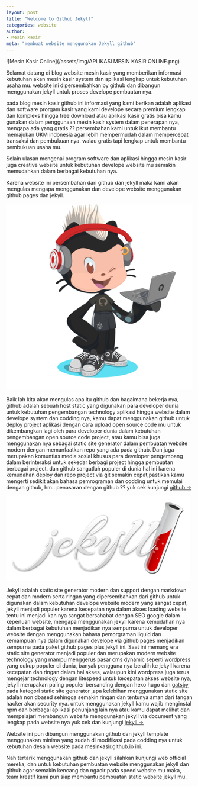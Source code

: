 ```yaml
---
layout: post
title: "Welcome to Github Jekyll"
categories: website
author:
- Mesin kasir
meta: "membuat website menggunakan Jekyll github"
---
```

  ![Mesin Kasir Online](/assets/img/APLIKASI MESIN KASIR ONLINE.png)

Selamat datang di blog website mesin kasir yang memberikan informasi kebutuhan akan mesin kasir system dan aplikasi lengkap untuk kebutuhan usaha mu. website ini dipersembahkan by github dan dibangun menggunakan jekyll untuk proses develope pembuatan nya.

pada blog mesin kasir github ini informasi yang kami berikan adalah aplikasi dan software prorgam kasir yang kami develope secara premium lengkap dan kompleks hingga free download atau aplikasi kasir gratis bisa kamu gunakan dalam penggunaan mesin kasir system dalam penerapan nya, mengapa ada yang gratis ??  persembahan kami untuk ikut membantu memajukan UKM indonesia agar lebih mempermudah dalam mempercepat transaksi dan pembukuan nya. walau gratis tapi lengkap untuk membantu pembukuan usaha mu.

Selain ulasan mengenai program software dan aplikasi hingga mesin kasir juga creative website untuk kebutuhan develope website mu semakin memudahkan dalam berbagai kebutuhan nya.

Karena website ini persembahan dari github dan jekyll maka kami akan mengulas mengapa menggunakan dan develope website menggunakan github pages dan jekyll.

 ![Mesin Kasir github pages](/assets/img/kasirgithub.png)

Baik lah kita akan mengulas apa itu github dan bagaimana bekerja nya, github adalah sebuah host static yang digunakan para developer dunia untuk kebutuhan pengembangan technology aplikasi hingga website dalam develope system dan codding nya, kamu dapat menggunakan github untuk deploy project aplikasi dengan cara upload open source code mu untuk dikembangkan lagi oleh para developer dunia dalam kebutuhan pengembangan open source code project, atau kamu bisa juga menggunakan nya sebagai static site generator dalam pembuatan website modern dengan memanfaatkan repo yang ada pada github. Dan juga merupakan komuntias media sosial khusus para developer pengembang dalam berinteraksi untuk sekedar berbagi project hingga pembuatan berbagai project. dan github sangatlah populer di dunia hal ini karena kemudahan deploy dan repo project via git semakin cepat,pastikan kamu mengerti sedikit akan bahasa pemrograman dan codding untuk memulai dengan github, hm.. penasaran dengan github ?? yuk cek kunjungi [github →](https://github.com/)

 ![Pembuatan website modern dengan jekyll](/assets/img/jekyll.png)

Jekyll adalah static site generator modern dan support dengan markdown cepat dan modern serta ringan yang dipersembahkan dari github untuk digunakan dalam kebutuhan develope website modern yang sangat cepat, jekyll menjadi populer karena kecepatan nya dalam akses loading website tentu ini menjadi kan nya sangat bersahabat dengan SEO google dalam keperluan website, mengapa menggunakan jekyll karena kemudahan nya dalam berbagai kebutuhan menjadikan nya sempurna untuk developer website dengan menggunakan bahasa pemorgraman liquid dan kemampuan nya dalam digunakan develope via github pages menjadikan sempurna pada paket github pages plus jekyll ini. Saat ini memang era static site generator menjadi populer dan merupakan modern website technology yang mampu menggerus pasar cms dynamic seperti [wordpress](https://wordpress.org) yang cukup populer di dunia, banyak pengguna nya beralih ke jekyll karena kecepatan dan ringan dalam hal akses, walaupun kini wordpress juga terus mengejar technology dengan litespeed untuk kecepatan akses website nya, jekyll merupakan paling populer bersanding dengan hexo hugo dan [gatsby](https://www.gatsbyjs.org/)  pada kategori static site generator ,apa kelebihan menggunakan static site adalah non dbased sehingga semakin ringan dan tentunya aman dari tangan hacker akan security nya. untuk menggunakan jekyll kamu wajib menginstal npm dan berbagai aplikasi penunjang lain nya atau kamu dapat melihat dan mempelajari membangun website menggunakan jekyll via document yang lengkap pada website nya
yuk cek dan kunjungi [jekyll →](https://jekyllrb.com/)

Website ini pun dibangun menggunakan github dan jekyll template menggunakan minima yang sudah di modifikasi pada codding nya untuk kebutuhan desain website pada mesinkasir.github.io ini.

Nah tertarik menggunakan github dan jekyll silahkan kunjungi web official mereka, dan untuk kebutuhan pembuatan website menggunakan jekyll dan github agar semakin kencang dan ngacir pada speed website mu maka, team kreatif kami pun siap membantu pembuatan static website jekyll mu.